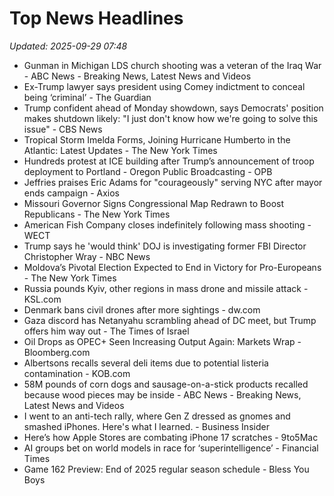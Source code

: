 # Top News Headlines

_Updated: 2025-09-29 07:48_

- Gunman in Michigan LDS church shooting was a veteran of the Iraq War - ABC News - Breaking News, Latest News and Videos
- Ex-Trump lawyer says president using Comey indictment to conceal being ‘criminal’ - The Guardian
- Trump confident ahead of Monday showdown, says Democrats' position makes shutdown likely: "I just don't know how we're going to solve this issue" - CBS News
- Tropical Storm Imelda Forms, Joining Hurricane Humberto in the Atlantic: Latest Updates - The New York Times
- Hundreds protest at ICE building after Trump’s announcement of troop deployment to Portland - Oregon Public Broadcasting - OPB
- Jeffries praises Eric Adams for "courageously" serving NYC after mayor ends campaign - Axios
- Missouri Governor Signs Congressional Map Redrawn to Boost Republicans - The New York Times
- American Fish Company closes indefinitely following mass shooting - WECT
- Trump says he 'would think' DOJ is investigating former FBI Director Christopher Wray - NBC News
- Moldova’s Pivotal Election Expected to End in Victory for Pro-Europeans - The New York Times
- Russia pounds Kyiv, other regions in mass drone and missile attack - KSL.com
- Denmark bans civil drones after more sightings - dw.com
- Gaza discord has Netanyahu scrambling ahead of DC meet, but Trump offers him way out - The Times of Israel
- Oil Drops as OPEC+ Seen Increasing Output Again: Markets Wrap - Bloomberg.com
- Albertsons recalls several deli items due to potential listeria contamination - KOB.com
- 58M pounds of corn dogs and sausage-on-a-stick products recalled because wood pieces may be inside - ABC News - Breaking News, Latest News and Videos
- I went to an anti-tech rally, where Gen Z dressed as gnomes and smashed iPhones. Here's what I learned. - Business Insider
- Here’s how Apple Stores are combating iPhone 17 scratches - 9to5Mac
- AI groups bet on world models in race for ‘superintelligence’ - Financial Times
- Game 162 Preview: End of 2025 regular season schedule - Bless You Boys